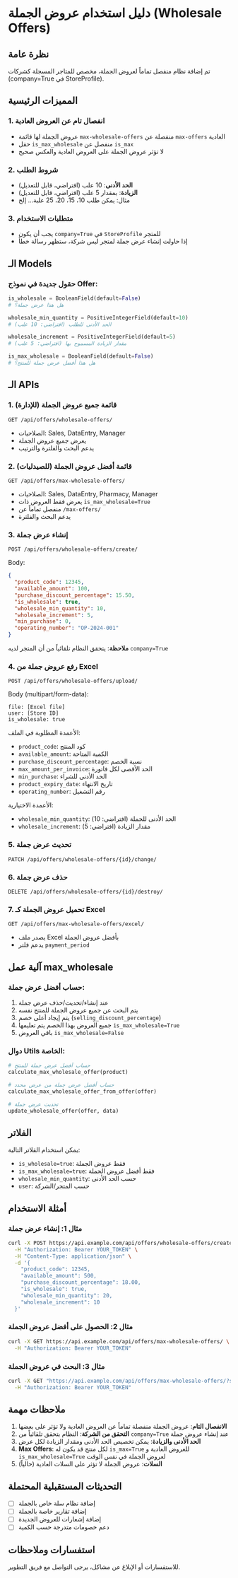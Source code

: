 # دليل استخدام عروض الجملة (Wholesale Offers)

## نظرة عامة

تم إضافة نظام منفصل تماماً لعروض الجملة، مخصص للمتاجر المسجلة كشركات (company=True في StoreProfile).

## المميزات الرئيسية

### 1. انفصال تام عن العروض العادية
- عروض الجملة لها قائمة `max-wholesale-offers` منفصلة عن `max-offers` العادية
- حقل `is_max_wholesale` منفصل عن `is_max`
- لا تؤثر عروض الجملة على العروض العادية والعكس صحيح

### 2. شروط الطلب
- **الحد الأدنى**: 10 علب (افتراضي، قابل للتعديل)
- **الزيادة**: بمقدار 5 علب (افتراضي، قابل للتعديل)
- مثال: يمكن طلب 10، 15، 20، 25 علبة... إلخ

### 3. متطلبات الاستخدام
- يجب أن يكون `company=True` في `StoreProfile` للمتجر
- إذا حاولت إنشاء عرض جملة لمتجر ليس شركة، ستظهر رسالة خطأ

## الـ Models

### حقول جديدة في نموذج Offer:

```python
is_wholesale = BooleanField(default=False)
# هل هذا عرض جملة؟

wholesale_min_quantity = PositiveIntegerField(default=10)
# الحد الأدنى للطلب (افتراضي: 10 علب)

wholesale_increment = PositiveIntegerField(default=5)
# مقدار الزيادة المسموح بها (افتراضي: 5 علب)

is_max_wholesale = BooleanField(default=False)
# هل هذا أفضل عرض جملة للمنتج؟
```

## الـ APIs

### 1. قائمة جميع عروض الجملة (للإدارة)
```
GET /api/offers/wholesale-offers/
```
- الصلاحيات: Sales, DataEntry, Manager
- يعرض جميع عروض الجملة
- يدعم البحث والفلترة والترتيب

### 2. قائمة أفضل عروض الجملة (للصيدليات)
```
GET /api/offers/max-wholesale-offers/
```
- الصلاحيات: Sales, DataEntry, Pharmacy, Manager
- يعرض فقط العروض ذات `is_max_wholesale=True`
- منفصل تماماً عن `/max-offers/`
- يدعم البحث والفلترة

### 3. إنشاء عرض جملة
```
POST /api/offers/wholesale-offers/create/
```
Body:
```json
{
  "product_code": 12345,
  "available_amount": 100,
  "purchase_discount_percentage": 15.50,
  "is_wholesale": true,
  "wholesale_min_quantity": 10,
  "wholesale_increment": 5,
  "min_purchase": 0,
  "operating_number": "OP-2024-001"
}
```

**ملاحظة**: يتحقق النظام تلقائياً من أن المتجر لديه `company=True`

### 4. رفع عروض جملة من Excel
```
POST /api/offers/wholesale-offers/upload/
```
Body (multipart/form-data):
```
file: [Excel file]
user: [Store ID]
is_wholesale: true
```

الأعمدة المطلوبة في الملف:
- `product_code`: كود المنتج
- `available_amount`: الكمية المتاحة
- `purchase_discount_percentage`: نسبة الخصم
- `max_amount_per_invoice`: الحد الأقصى لكل فاتورة
- `min_purchase`: الحد الأدنى للشراء
- `product_expiry_date`: تاريخ الانتهاء
- `operating_number`: رقم التشغيل

الأعمدة الاختيارية:
- `wholesale_min_quantity`: الحد الأدنى للجملة (افتراضي: 10)
- `wholesale_increment`: مقدار الزيادة (افتراضي: 5)

### 5. تحديث عرض جملة
```
PATCH /api/offers/wholesale-offers/{id}/change/
```

### 6. حذف عرض جملة
```
DELETE /api/offers/wholesale-offers/{id}/destroy/
```

### 7. تحميل عروض الجملة كـ Excel
```
GET /api/offers/max-wholesale-offers/excel/
```
- يصدر ملف Excel بأفضل عروض الجملة
- يدعم فلتر `payment_period`

## آلية عمل max_wholesale

### حساب أفضل عرض جملة:

1. عند إنشاء/تحديث/حذف عرض جملة
2. يتم البحث عن جميع عروض الجملة للمنتج نفسه
3. يتم إيجاد أعلى خصم (`selling_discount_percentage`)
4. جميع العروض بهذا الخصم يتم تعليمها `is_max_wholesale=True`
5. باقي العروض `is_max_wholesale=False`

### دوال Utils الخاصة:

```python
# حساب أفضل عرض جملة للمنتج
calculate_max_wholesale_offer(product)

# حساب أفضل عرض جملة من عرض محدد
calculate_max_wholesale_offer_from_offer(offer)

# تحديث عرض جملة
update_wholesale_offer(offer, data)
```

## الفلاتر

يمكن استخدام الفلاتر التالية:

- `is_wholesale=true`: فقط عروض الجملة
- `is_max_wholesale=true`: فقط أفضل عروض الجملة
- `wholesale_min_quantity`: حسب الحد الأدنى
- `user`: حسب المتجر/الشركة

## أمثلة الاستخدام

### مثال 1: إنشاء عرض جملة
```bash
curl -X POST https://api.example.com/api/offers/wholesale-offers/create/ \
  -H "Authorization: Bearer YOUR_TOKEN" \
  -H "Content-Type: application/json" \
  -d '{
    "product_code": 12345,
    "available_amount": 500,
    "purchase_discount_percentage": 18.00,
    "is_wholesale": true,
    "wholesale_min_quantity": 20,
    "wholesale_increment": 10
  }'
```

### مثال 2: الحصول على أفضل عروض الجملة
```bash
curl -X GET https://api.example.com/api/offers/max-wholesale-offers/ \
  -H "Authorization: Bearer YOUR_TOKEN"
```

### مثال 3: البحث في عروض الجملة
```bash
curl -X GET "https://api.example.com/api/offers/max-wholesale-offers/?search=aspirin" \
  -H "Authorization: Bearer YOUR_TOKEN"
```

## ملاحظات مهمة

1. **الانفصال التام**: عروض الجملة منفصلة تماماً عن العروض العادية ولا تؤثر على بعضها
2. **التحقق من الشركة**: النظام يتحقق تلقائياً من `company=True` عند إنشاء عروض جملة
3. **الحد الأدنى والزيادة**: يمكن تخصيص الحد الأدنى ومقدار الزيادة لكل عرض
4. **Max Offers**: لكل منتج قد يكون له `is_max=True` للعروض العادية و `is_max_wholesale=True` لعروض الجملة في نفس الوقت
5. **السلات**: عروض الجملة لا تؤثر على السلات العادية (حالياً)

## التحديثات المستقبلية المحتملة

- [ ] إضافة نظام سلة خاص بالجملة
- [ ] إضافة تقارير خاصة بالجملة
- [ ] إضافة إشعارات للعروض الجديدة
- [ ] دعم خصومات متدرجة حسب الكمية

## استفسارات وملاحظات

للاستفسارات أو الإبلاغ عن مشاكل، يرجى التواصل مع فريق التطوير.

